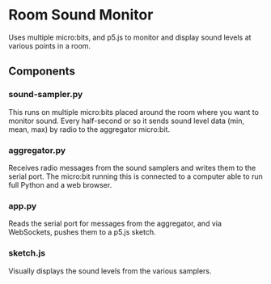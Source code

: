 # Room Sound Monitor

Uses multiple micro:bits, and p5.js to monitor and display sound levels at various points in a room.

## Components

### sound-sampler.py
This runs on multiple micro:bits placed around the room where you want to monitor sound.
Every half-second or so it sends sound level data (min, mean, max) by radio to the aggregator
micro:bit.

### aggregator.py
Receives radio messages from the sound samplers and writes them to the serial port. The
micro:bit running this is connected to a computer able to run full Python and a web browser.

### app.py
Reads the serial port for messages from the aggregator, and via WebSockets, pushes them
to a p5.js sketch.

### sketch.js
Visually displays the sound levels from the various samplers.
